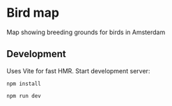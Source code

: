 # Bird map

Map showing breeding grounds for birds in Amsterdam

## Development

Uses Vite for fast HMR. Start development server:

    npm install

    npm run dev


